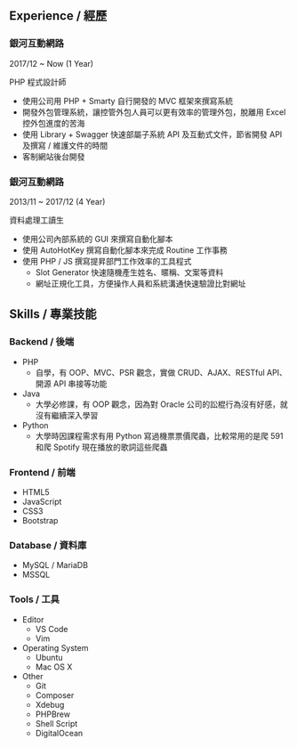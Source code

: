 ## <i class="fas fa-users"></i> Experience / 經歷

### 銀河互動網路

2017/12 ~ Now (1 Year)

PHP 程式設計師

* 使用公司用 PHP + Smarty 自行開發的 MVC 框架來撰寫系統
* 開發外包管理系統，讓控管外包人員可以更有效率的管理外包，脫離用 Excel 控外包進度的苦海
* 使用 Library + Swagger 快速部屬子系統 API 及互動式文件，節省開發 API 及撰寫 / 維護文件的時間
* 客制網站後台開發

### 銀河互動網路

2013/11 ~ 2017/12 (4 Year)

資料處理工讀生

* 使用公司內部系統的 GUI 來撰寫自動化腳本
* 使用 AutoHotKey 撰寫自動化腳本來完成 Routine 工作事務
* 使用 PHP / JS 撰寫提昇部門工作效率的工具程式
    * Slot Generator 快速隨機產生姓名、暱稱、文案等資料
    * 網址正規化工具，方便操作人員和系統溝通快速驗證比對網址

## <i class="fas fa-code"></i> Skills / 專業技能

### Backend / 後端

* PHP
    * 自學，有 OOP、MVC、PSR 觀念，實做 CRUD、AJAX、RESTful API、開源 API 串接等功能
* Java
    * 大學必修課，有 OOP 觀念，因為對 Oracle 公司的訟棍行為沒有好感，就沒有繼續深入學習
* Python
    * 大學時因課程需求有用 Python 寫過機票票價爬蟲，比較常用的是爬 591 和爬 Spotify 現在播放的歌詞這些爬蟲

### Frontend / 前端

* HTML5
* JavaScript
* CSS3
* Bootstrap

### Database / 資料庫

* MySQL / MariaDB
* MSSQL

### Tools / 工具

* Editor
    * VS Code
    * Vim
* Operating System
    * Ubuntu
    * Mac OS X
* Other
    * Git
    * Composer
    * Xdebug
    * PHPBrew
    * Shell Script
    * DigitalOcean
